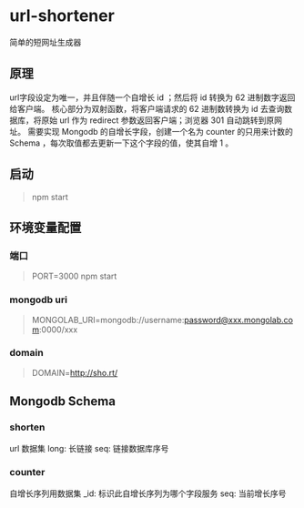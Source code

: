 # url-shortener
简单的短网址生成器

## 原理
url字段设定为唯一，并且伴随一个自增长 id ；然后将 id 转换为 62 进制数字返回给客户端。
核心部分为双射函数，将客户端请求的 62 进制数转换为 id 去查询数据库，将原始 url 作为 redirect 参数返回客户端；浏览器 301 自动跳转到原网址。
需要实现 Mongodb 的自增长字段，创建一个名为 counter 的只用来计数的 Schema ，每次取值都去更新一下这个字段的值，使其自增 1 。

## 启动
> npm start

## 环境变量配置
### 端口
> PORT=3000 npm start

### mongodb uri
> MONGOLAB_URI=mongodb://username:password@xxx.mongolab.com:0000/xxx

### domain
> DOMAIN=http://sho.rt/

## Mongodb Schema
### shorten
url 数据集
long: 长链接
seq: 链接数据库序号
### counter
自增长序列用数据集
_id: 标识此自增长序列为哪个字段服务
seq: 当前增长序号
